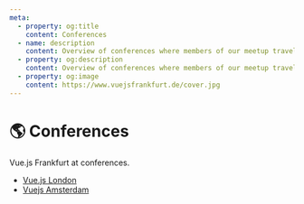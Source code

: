 ```yaml
---
meta:
  - property: og:title
    content: Conferences
  - name: description
    content: Overview of conferences where members of our meetup traveled
  - property: og:description
    content: Overview of conferences where members of our meetup traveled
  - property: og:image
    content: https://www.vuejsfrankfurt.de/cover.jpg
---
```


# :earth_americas: Conferences

Vue.js Frankfurt at conferences.

- [Vue.js London](https://vuejs.london)
- [Vuejs Amsterdam](https://www.vuejs.amsterdam)
